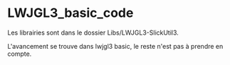 # LWJGL3_basic_code

Les librairies sont dans le dossier Libs/LWJGL3-SlickUtil3.

L'avancement se trouve dans lwjgl3 basic, le reste n'est pas à prendre en compte.
